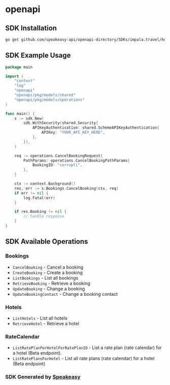 # openapi

<!-- Start SDK Installation -->
## SDK Installation

```bash
go get github.com/speakeasy-api/openapi-directory/SDKs/impala.travel/hotels/1.003/go
```
<!-- End SDK Installation -->

## SDK Example Usage
<!-- Start SDK Example Usage -->
```go
package main

import (
    "context"
    "log"
    "openapi"
    "openapi/pkg/models/shared"
    "openapi/pkg/models/operations"
)

func main() {
    s := sdk.New(
        sdk.WithSecurity(shared.Security{
            APIKeyAuthentication: shared.SchemeAPIKeyAuthentication{
                APIKey: "YOUR_API_KEY_HERE",
            },
        }),
    )

    req := operations.CancelBookingRequest{
        PathParams: operations.CancelBookingPathParams{
            BookingID: "corrupti",
        },
    }

    ctx := context.Background()
    res, err := s.Bookings.CancelBooking(ctx, req)
    if err != nil {
        log.Fatal(err)
    }

    if res.Booking != nil {
        // handle response
    }
}
```
<!-- End SDK Example Usage -->

<!-- Start SDK Available Operations -->
## SDK Available Operations


### Bookings

* `CancelBooking` - Cancel a booking
* `CreateBooking` - Create a booking
* `ListBookings` - List all bookings
* `RetrieveBooking` - Retrieve a booking
* `UpdateBooking` - Change a booking
* `UpdateBookingContact` - Change a booking contact

### Hotels

* `ListHotels` - List all hotels
* `RetrieveHotel` - Retrieve a hotel

### RateCalendar

* `ListRatePlanForHotelForRatePlanID` - List a rate plan (rate calendar) for a hotel (Beta endpoint).
* `ListRatePlansForHotel` - List all rate plans (rate calendar) for a hotel (Beta endpoint)
<!-- End SDK Available Operations -->

### SDK Generated by [Speakeasy](https://docs.speakeasyapi.dev/docs/using-speakeasy/client-sdks)
